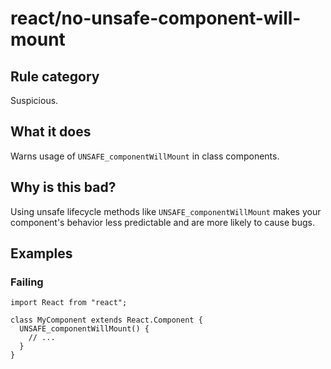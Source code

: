 # react/no-unsafe-component-will-mount

## Rule category

Suspicious.

## What it does

Warns usage of `UNSAFE_componentWillMount` in class components.

## Why is this bad?

Using unsafe lifecycle methods like `UNSAFE_componentWillMount` makes your component's behavior less predictable and are more likely to cause bugs.

## Examples

### Failing

```tsx
import React from "react";

class MyComponent extends React.Component {
  UNSAFE_componentWillMount() {
    // ...
  }
}
```
